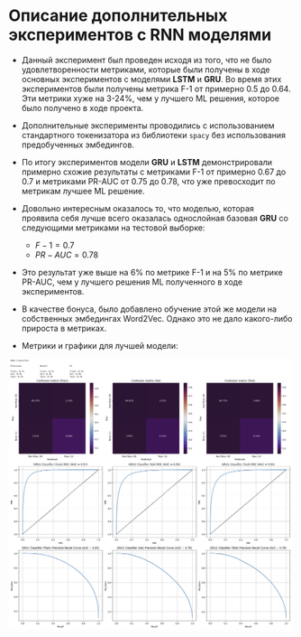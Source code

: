 # Описание дополнительных экспериментов с RNN моделями

- Данный эксперимент был проведен исходя из того, что не было удовлетворенности метриками, которые были получены в ходе основных экспериментов с моделями **LSTM** и **GRU**. Во время этих экспериментов были получены метрика F-1 от примерно 0.5 до 0.64. Эти метрики хуже на 3-24%, чем у лучшего ML решения, которое было получено в ходе проекта.

- Дополнительные эксперименты проводились с использованием стандартного токенизатора из библиотеки `spacy` без использования предобученных эмбедингов.

- По итогу экспериментов модели **GRU** и **LSTM** демонстрировали примерно схожие результаты c метриками F-1 от примерно 0.67 до 0.7 и метриками PR-AUC от 0.75 до 0.78, что уже превосходит по метрикам лучшее ML решение.

- Довольно интересным оказалось  то, что моделью, которая проявила себя лучше всего оказалась однослойная базовая **GRU** cо следующими метриками на тестовой выборке:

  
    - $F-1 = 0.7$
    - $PR-AUC = 0.78$


- Это результат уже выше на 6% по метрике F-1 и на 5% по метрике PR-AUC, чем у лучшего решения ML полученного в ходе экспериментов.

- В качестве бонуса, было добавлено обучение этой же модели на собственных эмбедингах Word2Vec. Однако это не дало какого-либо прироста в метриках.

- Метрики и графики для лучшей модели:

![GRU](images/GRU1.png)
